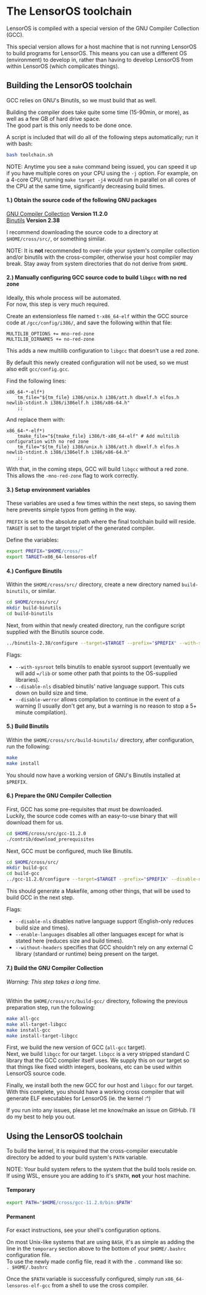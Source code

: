 # The LensorOS toolchain
LensorOS is compiled with a special version of the GNU Compiler Collection (GCC).

This special version allows for a host machine that is not running LensorOS to build programs for LensorOS. This means you can use a different OS (environment) to develop in, rather than having to develop LensorOS from within LensorOS (which complicates things).

## Building the LensorOS toolchain
GCC relies on GNU's Binutils, so we must build that as well.

Building the compiler does take quite some time (15-90min, or more), as well as a few GB of hard drive space. \
The good part is this only needs to be done once.

A script is included that will do all of the following steps automatically; run it with bash:
```bash
bash toolchain.sh
```

NOTE: Anytime you see a `make` command being issued, you can speed it up if you have multiple cores on your CPU using the `-j` option. For example, on a 4-core CPU, running `make target -j4` would run in parallel on all cores of the CPU at the same time, significantly decreasing build times.

#### 1.) Obtain the source code of the following GNU packages
[GNU Compiler Collection](https://www.gnu.org/software/gcc/) **Version 11.2.0** \
[Binutils](https://www.gnu.org/software/binutils/) **Version 2.38**

I recommend downloading the source code to a directory at `$HOME/cross/src/`, or something similar.

NOTE: It is **not** recommended to over-ride your system's compiler collection and/or binutils with the cross-compiler, otherwise your host compiler may break. Stay away from system directories that do not derive from `$HOME`.

#### 2.) Manually configuring GCC source code to build `libgcc` with no red zone
Ideally, this whole process will be automated. \
For now, this step is very much required.

Create an extensionless file named `t-x86_64-elf` within the GCC source code at `/gcc/config/i386/`, and save the following within that file:
```
MULTILIB_OPTIONS += mno-red-zone
MULTILIB_DIRNAMES += no-red-zone
```

This adds a new multilib configuration to `libgcc` that doesn't use a red zone.

By default this newly created configuration will not be used, so we must also edit `gcc/config.gcc`.

Find the following lines:
```
x86_64-*-elf*)
    tm_file="${tm_file} i386/unix.h i386/att.h dbxelf.h elfos.h newlib-stdint.h i386/i386elf.h i386/x86-64.h"
    ;;
```
And replace them with:
```
x86_64-*-elf*)
    tmake_file="${tmake_file} i386/t-x86_64-elf" # Add multilib configuration with no red zone
    tm_file="${tm_file} i386/unix.h i386/att.h dbxelf.h elfos.h newlib-stdint.h i386/i386elf.h i386/x86-64.h"
    ;;
```

With that, in the coming steps, GCC will build `libgcc` without a red zone. This allows the `-mno-red-zone` flag to work correctly.

#### 3.) Setup environment variables
These variables are used a few times within the next steps, so saving them here prevents simple typos from getting in the way.

`PREFIX` is set to the absolute path where the final toolchain build will reside.
`TARGET` is set to the target triplet of the generated compiler.

Define the variables:
```bash
export PREFIX="$HOME/cross/"
export TARGET=x86_64-lensoros-elf
```

#### 4.) Configure Binutils
Within the `$HOME/cross/src/` directory, create a new directory named `build-binutils`, or similar.
```bash
cd $HOME/cross/src/
mkdir build-binutils
cd build-binutils
```

Next, from within that newly created directory, run the configure script supplied with the Binutils source code.
```bash
../binutils-2.38/configure --target=$TARGET --prefix="$PREFIX" --with-sysroot --disable-nls --disable-werror
```

Flags:
- `--with-sysroot` tells binutils to enable sysroot support (eventually we will add `=/lib` or some other path that points to the OS-supplied libraries).
- `--disable-nls` disabled binutils' native language support. This cuts down on build size and time.
- `--disable-werror` allows compilation to continue in the event of a warning (I usually don't get any, but a warning is no reason to stop a 5+ minute compilation).

#### 5.) Build Binutils
Within the `$HOME/cross/src/build-binutils/` directory, after configuration, run the following:
```bash
make
make install
```

You should now have a working version of GNU's Binutils installed at `$PREFIX`.

#### 6.) Prepare the GNU Compiler Collection
First, GCC has some pre-requisites that must be downloaded. \
Luckily, the source code comes with an easy-to-use binary that will download them for us.
```bash
cd $HOME/cross/src/gcc-11.2.0
./contrib/download_prerequisites
```

Next, GCC must be configured, much like Binutils.
```bash
cd $HOME/cross/src/
mkdir build-gcc
cd build-gcc
../gcc-11.2.0/configure --target=$TARGET --prefix="$PREFIX" --disable-nls --enable-languages=c,c++ --without-headers
```

This should generate a Makefile, among other things, that will be used to build GCC in the next step.

Flags:
- `--disable-nls` disables native language support (English-only reduces build size and times).
- `--enable-languages` disables all other languages except for what is stated here (reduces size and build times).
- `--without-headers` specifies that GCC shouldn't rely on any external C library (standard or runtime) being present on the target.

#### 7.) Build the GNU Compiler Collection
###### Warning: This step takes a long time.
Within the `$HOME/cross/src/build-gcc/` directory, following the previous preparation step, run the following:
```bash
make all-gcc
make all-target-libgcc
make install-gcc
make install-target-libgcc
```

First, we build the new version of GCC (`all-gcc` target). \
Next, we build `libgcc` for our target. `libgcc` is a very stripped standard C library that the GCC compiler itself uses. We supply this on our target so that things like fixed width integers, booleans, etc can be used within LensorOS source code.

Finally, we install both the new GCC for our host and `libgcc` for our target. With this complete, you should have a working cross compiler that will generate ELF executables for LensorOS (ie. the kernel :^)

If you run into any issues, please let me know/make an issue on GitHub. I'll do my best to help you out.

## Using the LensorOS toolchain
To build the kernel, it is required that the cross-compiler executable directory be added to your build system's `PATH` variable.

NOTE: Your build system refers to the system that the build tools reside on. \
If using WSL, ensure you are adding to it's `$PATH`, **not** your host machine. 

#### Temporary
```bash
export PATH="$HOME/cross/gcc-11.2.0/bin:$PATH"
```
#### Permanent
For exact instructions, see your shell's configuration options.

On most Unix-like systems that are using `BASH`, it's as simple as adding the line in the `temporary` section above to the bottom of your `$HOME/.bashrc` configuration file. \
To use the newly made config file, read it with the `.` command like so: \
`. $HOME/.bashrc`

Once the `$PATH` variable is successfully configured, simply run `x86_64-lensoros-elf-gcc` from a shell to use the cross compiler.
